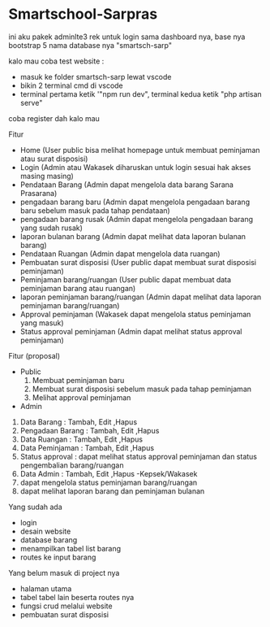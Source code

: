 # Smartschool-Sarpras
ini aku pakek adminlte3 rek untuk login sama dashboard nya, base nya bootstrap 5
nama database nya "smartsch-sarp"

kalo mau coba test website :
- masuk ke folder smartsch-sarp lewat vscode
- bikin 2 terminal cmd di vscode
- terminal pertama ketik '"npm run dev", terminal kedua ketik "php artisan serve"

coba register dah kalo mau

Fitur
- Home (User public bisa melihat homepage untuk membuat peminjaman atau surat disposisi)
- Login (Admin atau Wakasek diharuskan untuk login sesuai hak akses masing masing)
- Pendataan Barang (Admin dapat mengelola data barang Sarana Prasarana)
- pengadaan barang baru (Admin dapat mengelola pengadaan barang baru sebelum masuk pada tahap pendataan)
- pengadaan barang rusak (Admin dapat mengelola pengadaan barang yang sudah rusak)
- laporan bulanan barang (Admin dapat melihat data laporan bulanan barang)
- Pendataan Ruangan (Admin dapat mengelola data ruangan)
- Pembuatan surat disposisi (User public dapat membuat surat disposisi peminjaman)
- Peminjaman barang/ruangan (User public dapat membuat data peminjaman barang atau ruangan)
- laporan peminjaman barang/ruangan (Admin dapat melihat data laporan peminjaman barang/ruangan)
- Approval peminjaman (Wakasek dapat mengelola status peminjaman yang masuk)
- Status approval peminjaman (Admin dapat melihat status approval peminjaman)

Fitur (proposal)
- Public
  1. Membuat peminjaman baru
  2. Membuat surat disposisi sebelum masuk pada tahap peminjaman
  3. Melihat approval peminjaman
 - Admin
  1. Data Barang : Tambah, Edit ,Hapus
  2. Pengadaan Barang : Tambah, Edit ,Hapus
  3. Data Ruangan : Tambah, Edit ,Hapus
  4. Data Peminjaman : Tambah, Edit ,Hapus
  5. Status approval : dapat melihat status approval peminjaman dan status pengembalian barang/ruangan
  6. Data Admin : Tambah, Edit ,Hapus
  -Kepsek/Wakasek
   1. dapat mengelola status peminjaman barang/ruangan
   2. dapat melihat laporan barang dan peminjaman bulanan

Yang sudah ada
- login
- desain website
- database barang
- menampilkan tabel list barang
- routes ke input barang

Yang belum masuk di project nya
- halaman utama
- tabel tabel lain beserta routes nya
- fungsi crud melalui website
- pembuatan surat disposisi
